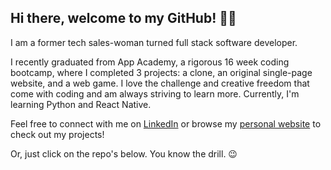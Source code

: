 <!--
**d-tamang/d-tamang** is a ✨ _special_ ✨ repository because its `README.md` (this file) appears on your GitHub profile.

Here are some ideas to get you started:

- 🔭 I’m currently working on ...
- 🌱 I’m currently learning ...
- 👯 I’m looking to collaborate on ...
- 🤔 I’m looking for help with ...
- 💬 Ask me about ...
- 📫 How to reach me: ...
- 😄 Pronouns: ...
- ⚡ Fun fact: ...
-->

## Hi there, welcome to my GitHub! 👩‍💻


I am a former tech sales-woman turned full stack software developer.


I recently graduated from App Academy, a rigorous 16 week coding bootcamp, where I completed 3 projects: a clone, an original single-page website, and a web game. I love the challenge and creative freedom that come with coding and am always striving to learn more. Currently, I'm learning Python and React Native.


Feel free to connect with me on [LinkedIn](https://www.linkedin.com/in/disneetamang/) or browse my [personal website](https://d-tamang.github.io/disnee-tamang/) to check out my projects!


Or, just click on the repo's below. You know the drill. 😉

